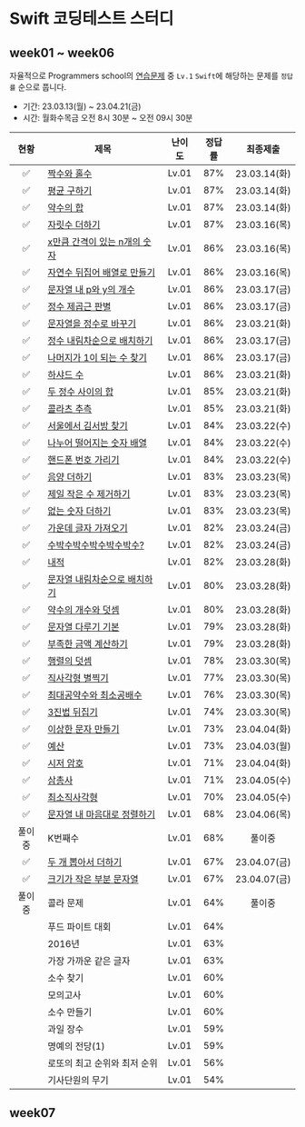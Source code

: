 # Swift 코딩테스트 스터디

## week01 ~ week06

자율적으로 Programmers school의 [연습문제](https://school.programmers.co.kr/learn/challenges?order=acceptance_desc&levels=1&languages=swift) 중 `Lv.1` `Swift`에 해당하는 문제를 `정답률` 순으로 풉니다.

 - 기간: 23.03.13(월) ~ 23.04.21(금)
 - 시간: 월화수목금 오전 8시 30분 ~ 오전 09시 30분

| 현황 | 제목 | 난이도 | 정답률 | 최종제출 |
| :--------: | -------- | :--------: | :--------: | :--------: |
| ✅ | [짝수와 홀수](https://github.com/Rhode-park/swift-coding-test-study/blob/main/week01/23.03.14(Tue)/%EC%A7%9D%EC%88%98%EC%99%80%20%ED%99%80%EC%88%98.playground/Contents.swift) | Lv.01 | 87% | 23.03.14(화) |
| ✅ | [평균 구하기](https://github.com/Rhode-park/swift-coding-test-study/blob/main/week01/23.03.14(Tue)/%ED%8F%89%EA%B7%A0%20%EA%B5%AC%ED%95%98%EA%B8%B0.playground/Contents.swift) | Lv.01 | 87% | 23.03.14(화) |
| ✅ | [약수의 합](https://github.com/Rhode-park/swift-coding-test-study/blob/main/week01/23.03.14(Tue)/%EC%95%BD%EC%88%98%EC%9D%98%20%ED%95%A9.playground/Contents.swift) | Lv.01 | 87% | 23.03.14(화) |
| ✅ | [자릿수 더하기](https://github.com/Rhode-park/swift-coding-test-study/blob/main/week01/23.03.16(Thu)/%EC%9E%90%EB%A6%BF%EC%88%98%20%EB%8D%94%ED%95%98%EA%B8%B0.playground/Contents.swift) | Lv.01 | 87% | 23.03.16(목) |
| ✅ | [x만큼 간격이 있는 n개의 숫자](https://github.com/Rhode-park/swift-coding-test-study/blob/main/week01/23.03.16(Thu)/x%EB%A7%8C%ED%81%BC%20%EA%B0%84%EA%B2%A9%EC%9D%B4%20%EC%9E%88%EB%8A%94%20n%EA%B0%9C%EC%9D%98%20%EC%88%AB%EC%9E%90.playground/Contents.swift) | Lv.01 | 86% | 23.03.16(목) |
| ✅ | [자연수 뒤집어 배열로 만들기](https://github.com/Rhode-park/swift-coding-test-study/blob/main/week01/23.03.16(Thu)/%EC%9E%90%EC%97%B0%EC%88%98%20%EB%92%A4%EC%A7%91%EC%96%B4%20%EB%B0%B0%EC%97%B4%EB%A1%9C%20%EB%A7%8C%EB%93%A4%EA%B8%B0.playground/Contents.swift) | Lv.01 | 86% | 23.03.16(목) |
| ✅ | [문자열 내 p와 y의 개수](https://github.com/Rhode-park/swift-coding-test-study/blob/main/week01/23.03.17(Fri)/%EB%AC%B8%EC%9E%90%EC%97%B4%20%EB%82%B4%20p%EC%99%80%20y%EC%9D%98%20%EA%B0%9C%EC%88%98.playground/Contents.swift) | Lv.01 | 86% | 23.03.17(금) |
| ✅ | [정수 제곱근 판별](https://github.com/Rhode-park/swift-coding-test-study/blob/main/week01/23.03.17(Fri)/%EC%A0%95%EC%88%98%20%EC%A0%9C%EA%B3%B1%EA%B7%BC%20%ED%8C%90%EB%B3%84.playground/Contents.swift) | Lv.01 | 86% | 23.03.17(금) |
| ✅ | [문자열을 정수로 바꾸기](https://github.com/Rhode-park/swift-coding-test-study/blob/main/week02/23.03.21(Tue)/%EB%AC%B8%EC%9E%90%EC%97%B4%EC%9D%84%20%EC%A0%95%EC%88%98%EB%A1%9C%20%EB%B0%94%EA%BE%B8%EA%B8%B0.playground/Contents.swift) | Lv.01 | 86% | 23.03.21(화) |
| ✅ | [정수 내림차순으로 배치하기](https://github.com/Rhode-park/swift-coding-test-study/blob/main/week01/23.03.17(Fri)/%EC%A0%95%EC%88%98%20%EB%82%B4%EB%A6%BC%EC%B0%A8%EC%88%9C%EC%9C%BC%EB%A1%9C%20%EB%B0%B0%EC%B9%98%ED%95%98%EA%B8%B0.playground/Contents.swift) | Lv.01 | 86% | 23.03.17(금) |
| ✅ | [나머지가 1이 되는 수 찾기](https://github.com/Rhode-park/swift-coding-test-study/blob/main/week01/23.03.17(Fri)/%EB%82%98%EB%A8%B8%EC%A7%80%EA%B0%80%201%EC%9D%B4%20%EB%90%98%EB%8A%94%20%EC%88%98%20%EC%B0%BE%EA%B8%B0.playground/Contents.swift) | Lv.01 | 86% | 23.03.17(금) |
| ✅ | [하샤드 수](https://github.com/Rhode-park/swift-coding-test-study/blob/main/week02/23.03.21(Tue)/%ED%95%98%EC%83%A4%EB%93%9C%20%EC%88%98.playground/Contents.swift) | Lv.01 | 86% | 23.03.21(화) |
| ✅ | [두 정수 사이의 합](https://github.com/Rhode-park/swift-coding-test-study/blob/main/week02/23.03.21(Tue)/%EB%91%90%20%EC%A0%95%EC%88%98%20%EC%82%AC%EC%9D%B4%EC%9D%98%20%ED%95%A9.playground/Contents.swift) | Lv.01 | 85% | 23.03.21(화) |
| ✅ | [콜라츠 추측](https://github.com/Rhode-park/swift-coding-test-study/blob/main/week02/23.03.21(Tue)/%EC%BD%9C%EB%9D%BC%EC%B8%A0%20%EC%B6%94%EC%B8%A1.playground/Contents.swift) | Lv.01 | 85% | 23.03.21(화) |
| ✅ | [서울에서 김서방 찾기](https://github.com/Rhode-park/swift-coding-test-study/blob/main/week02/23.03.22(Wed)/%EC%84%9C%EC%9A%B8%EC%97%90%EC%84%9C%20%EA%B9%80%EC%84%9C%EB%B0%A9%20%EC%B0%BE%EA%B8%B0.playground/Contents.swift) | Lv.01 | 84% | 23.03.22(수) |
| ✅ | [나누어 떨어지는 숫자 배열](https://github.com/Rhode-park/swift-coding-test-study/blob/main/week02/23.03.22(Wed)/%EB%82%98%EB%88%84%EC%96%B4%20%EB%96%A8%EC%96%B4%EC%A7%80%EB%8A%94%20%EC%88%AB%EC%9E%90%20%EB%B0%B0%EC%97%B4.playground/Contents.swift) | Lv.01 | 84% | 23.03.22(수) |
| ✅ | [핸드폰 번호 가리기](https://github.com/Rhode-park/swift-coding-test-study/blob/main/week02/23.03.22(Wed)/%ED%95%B8%EB%93%9C%ED%8F%B0%20%EB%B2%88%ED%98%B8%20%EA%B0%80%EB%A6%AC%EA%B8%B0.playground/Contents.swift) | Lv.01 | 84% | 23.03.22(수) |
| ✅ | [음양 더하기](https://github.com/Rhode-park/swift-coding-test-study/blob/main/week02/23.03.23(Thu)/%EC%9D%8C%EC%96%91%20%EB%8D%94%ED%95%98%EA%B8%B0.playground/Contents.swift) | Lv.01 | 83% | 23.03.23(목) |
| ✅ | [제일 작은 수 제거하기](https://github.com/Rhode-park/swift-coding-test-study/blob/main/week02/23.03.23(Thu)/%EC%A0%9C%EC%9D%BC%20%EC%9E%91%EC%9D%80%20%EC%88%98%20%EC%A0%9C%EA%B1%B0%ED%95%98%EA%B8%B0.playground/Contents.swift) | Lv.01 | 83% | 23.03.23(목) |
| ✅ | [없는 숫자 더하기](https://github.com/Rhode-park/swift-coding-test-study/blob/main/week02/23.03.23(Thu)/%EC%97%86%EB%8A%94%20%EC%88%AB%EC%9E%90%20%EB%8D%94%ED%95%98%EA%B8%B0.playground/Contents.swift) | Lv.01 | 83% | 23.03.23(목) |
| ✅ | [가운데 글자 가져오기](https://github.com/Rhode-park/swift-coding-test-study/blob/main/week02/23.03.24(Fri)/%EA%B0%80%EC%9A%B4%EB%8D%B0%20%EA%B8%80%EC%9E%90%20%EA%B0%80%EC%A0%B8%EC%98%A4%EA%B8%B0.playground/Contents.swift) | Lv.01 | 82% | 23.03.24(금) |
| ✅ | [수박수박수박수박수박수?](https://github.com/Rhode-park/swift-coding-test-study/blob/main/week02/23.03.24(Fri)/%EC%88%98%EB%B0%95%EC%88%98%EB%B0%95%EC%88%98%EB%B0%95%EC%88%98%EB%B0%95%EC%88%98%EB%B0%95%EC%88%98.playground/Contents.swift) | Lv.01 | 82% | 23.03.24(금) |
| ✅ | [내적](https://github.com/Rhode-park/swift-coding-test-study/blob/main/week03/23.03.28(Tue)/%EB%82%B4%EC%A0%81.playground/Contents.swift) | Lv.01 | 82% | 23.03.28(화) |
| ✅ | [문자열 내림차순으로 배치하기](https://github.com/Rhode-park/swift-coding-test-study/blob/main/de/week03/23.03.28(Tue)/%EB%AC%B8%EC%9E%90%EC%97%B4%20%EB%82%B4%EB%A6%BC%EC%B0%A8%EC%88%9C%EC%9C%BC%EB%A1%9C%20%EB%B0%B0%EC%B9%98%ED%95%98%EA%B8%B0.playground/Contents.swift) | Lv.01 | 80% | 23.03.28(화) |
| ✅ | [약수의 개수와 덧셈](https://github.com/Rhode-park/swift-coding-test-study/blob/main/week03/23.03.28(Tue)/%EC%95%BD%EC%88%98%EC%9D%98%20%EA%B0%9C%EC%88%98%EC%99%80%20%EB%8D%A7%EC%85%88.playground/Contents.swift) | Lv.01 | 80% | 23.03.28(화) |
| ✅ | [문자열 다루기 기본](https://github.com/Rhode-park/swift-coding-test-study/blob/main/week03/23.03.28(Tue)/%EB%AC%B8%EC%9E%90%EC%97%B4%20%EB%8B%A4%EB%A3%A8%EA%B8%B0%20%EA%B8%B0%EB%B3%B8.playground/Contents.swift) | Lv.01 | 79% | 23.03.28(화) |
| ✅ | [부족한 금액 계산하기](https://github.com/Rhode-park/swift-coding-test-study/tree/main/week03/23.03.28(Tue)/%EB%B6%80%EC%A1%B1%ED%95%9C%20%EA%B8%88%EC%95%A1%20%EA%B3%84%EC%82%B0%ED%95%98%EA%B8%B0.playground) | Lv.01 | 79% | 23.03.28(화) |
| ✅ | [행렬의 덧셈](https://github.com/Rhode-park/swift-coding-test-study/blob/main/week03/23.03.30(Thu)/%ED%96%89%EB%A0%AC%EC%9D%98%20%EB%8D%A7%EC%85%88.playground/Contents.swift) | Lv.01 | 78% | 23.03.30(목) |
| ✅ | [직사각형 별찍기](https://github.com/Rhode-park/swift-coding-test-study/blob/main/week03/23.03.30(Thu)/%EC%A7%81%EC%82%AC%EA%B0%81%ED%98%95%20%EB%B3%84%EC%B0%8D%EA%B8%B0.playground/Contents.swift) | Lv.01 | 77% | 23.03.30(목) |
| ✅ | [최대공약수와 최소공배수](https://github.com/Rhode-park/swift-coding-test-study/tree/main/week03/23.03.30(Thu)/%EC%B5%9C%EB%8C%80%EA%B3%B5%EC%95%BD%EC%88%98%EC%99%80%20%EC%B5%9C%EC%86%8C%EA%B3%B5%EB%B0%B0%EC%88%98.playground) | Lv.01 | 76% | 23.03.30(목) |
| ✅ | [3진법 뒤집기](https://github.com/Rhode-park/swift-coding-test-study/blob/main/week03/23.03.30(Thu)/3%EC%A7%84%EB%B2%95%20%EB%92%A4%EC%A7%91%EA%B8%B0.playground/Contents.swift)| Lv.01 | 74% | 23.03.30(목) |
| ✅ | [이상한 문자 만들기](https://github.com/Rhode-park/swift-coding-test-study/blob/main/week04/23.04.04(Tue)/%EC%9D%B4%EC%83%81%ED%95%9C%20%EB%AC%B8%EC%9E%90%20%EB%A7%8C%EB%93%A4%EA%B8%B0.playground/Contents.swift) | Lv.01 | 73% | 23.04.04(화) |
| ✅ | [예산](https://github.com/Rhode-park/swift-coding-test-study/blob/main/week04/23.04.03(Mon)/%EC%98%88%EC%82%B0.playground/Contents.swift) | Lv.01 | 73% | 23.04.03(월) |
| ✅ | [시저 암호](https://github.com/Rhode-park/swift-coding-test-study/blob/main/week04/23.04.04(Tue)/%EC%8B%9C%EC%A0%80%20%EC%95%94%ED%98%B8.playground/Contents.swift) | Lv.01 | 71% | 23.04.04(화) |
| ✅ | [삼총사](https://github.com/Rhode-park/swift-coding-test-study/blob/main/week04/23.04.05(Wed)/%EC%82%BC%EC%B4%9D%EC%82%AC.playground/Contents.swift) | Lv.01 | 71% | 23.04.05(수) |
| ✅ | [최소직사각형](https://github.com/Rhode-park/swift-coding-test-study/blob/main/week04/23.04.05(Wed)/%EC%B5%9C%EC%86%8C%EC%A7%81%EC%82%AC%EA%B0%81%ED%98%95.playground/Contents.swift) | Lv.01 | 70% | 23.04.05(수) |
| ✅ | [문자열 내 마음대로 정렬하기](https://github.com/Rhode-park/swift-coding-test-study/blob/main/week04/23.04.06(Thu)/%EB%AC%B8%EC%9E%90%EC%97%B4%20%EB%82%B4%20%EB%A7%88%EC%9D%8C%EB%8C%80%EB%A1%9C%20%EC%A0%95%EB%A0%AC%ED%95%98%EA%B8%B0.playground/Contents.swift) | Lv.01 | 68% | 23.04.06(목) |
| 풀이중 | K번째수 | Lv.01 | 68% | 풀이중 |
| ✅ | [두 개 뽑아서 더하기](https://github.com/Rhode-park/swift-coding-test-study/blob/main/week04/23.04.07(Fri)/%EB%91%90%20%EA%B0%9C%20%EB%BD%91%EC%95%84%EC%84%9C%20%EB%8D%94%ED%95%98%EA%B8%B0.playground/Contents.swift) | Lv.01 | 67% | 23.04.07(금) |
| ✅ | [크기가 작은 부분 문자열](https://github.com/Rhode-park/swift-coding-test-study/blob/main/week04/23.04.07(Fri)/%ED%81%AC%EA%B8%B0%EA%B0%80%20%EC%9E%91%EC%9D%80%20%EB%B6%80%EB%B6%84%EB%AC%B8%EC%9E%90%EC%97%B4.playground/Contents.swift) | Lv.01 | 67% | 23.04.07(금) |
| 풀이중 | 콜라 문제 | Lv.01 | 64% | 풀이중 |
|  | 푸드 파이트 대회 | Lv.01 | 64% |  |
|  | 2016년 | Lv.01 | 63% |  |
|  | 가장 가까운 같은 글자 | Lv.01 | 63% |  |
|  | 소수 찾기 | Lv.01 | 60% |  |
|  | 모의고사 | Lv.01 | 60% |  |
|  | 소수 만들기 | Lv.01 | 60% |  |
|  | 과일 장수 | Lv.01 | 59% |  |
|  | 명예의 전당(1) | Lv.01 | 59% |  |
|  | 로또의 최고 순위와 최저 순위 | Lv.01 | 56% |  |
|  | 기사단원의 무기 | Lv.01 | 54% |  |


## week07
